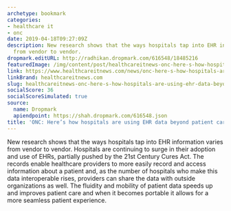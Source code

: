 ```yaml
---
archetype: bookmark
categories:
- healthcare it
- onc
date: 2019-04-18T09:27:09Z
description: New research shows that the ways hospitals tap into EHR information varies
  from vendor to vendor.
dropmark.editURL: http://radhikan.dropmark.com/616548/18485216
featuredImage: /img/content/post/healthcareitnews-onc-here-s-how-hospitals-are-using-ehr-data-beyond-patient-care.jpg
link: https://www.healthcareitnews.com/news/onc-here-s-how-hospitals-are-using-ehr-data-beyond-patient-care
linkBrand: healthcareitnews.com
slug: healthcareitnews-onc-here-s-how-hospitals-are-using-ehr-data-beyond-patient-care
socialScore: 36
socialScoreSimulated: true
source:
  name: Dropmark
  apiendpoint: https://shah.dropmark.com/616548.json
title: 'ONC: Here’s how hospitals are using EHR data beyond patient care'
---
```

New research shows that the ways hospitals tap into EHR information varies from vendor to vendor. Hospitals are continuing to surge in their adoption and use of EHRs, partially pushed by the 21st Century Cures Act. The records enable healthcare providers to more easily record and access information about a patient and, as the number of hospitals who make this data interoperable rises, providers can share the data with outside organizations as well. The fluidity and mobility of patient data speeds up and improves patient care and when it becomes portable it allows for a more seamless patient experience.

